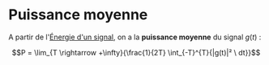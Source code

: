 # Puissance moyenne

A partir de l'[Énergie d'un signal](Énergie%20d'un%20signal.md), on a la **puissance moyenne** du signal $g(t)$ :

$$P = \lim_{T \rightarrow +\infty}{\frac{1}{2T} \int_{-T}^{T}{|g(t)|² \ dt}}$$

